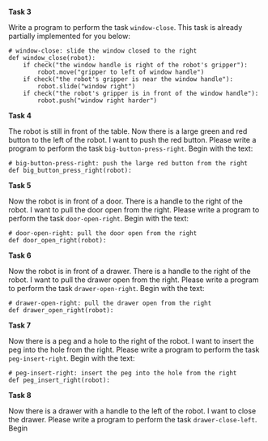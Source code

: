



**Task 3**

Write a program to perform the task `window-close`.
This task is already partially implemented for you below:

```
# window-close: slide the window closed to the right
def window_close(robot):
    if check("the window handle is right of the robot's gripper"):
        robot.move("gripper to left of window handle")
    if check("the robot's gripper is near the window handle"):
        robot.slide("window right")
    if check("the robot's gripper is in front of the window handle"):
        robot.push("window right harder")
```



**Task 4**

The robot is still in front of the table. Now there is a large green and red button to the left of the robot.
I want to push the red button. Please write a program to perform the task `big-button-press-right`.
Begin with the text:

```
# big-button-press-right: push the large red button from the right
def big_button_press_right(robot):
```



**Task 5**

Now the robot is in front of a door. There is a handle to the right of the robot. I want to pull the door open from the right.
Please write a program to perform the task `door-open-right`.
Begin with the text:

```
# door-open-right: pull the door open from the right
def door_open_right(robot):
```



**Task 6**

Now the robot is in front of a drawer. There is a handle to the right of the robot. I want to pull the drawer open from the right.
Please write a program to perform the task `drawer-open-right`.
Begin with the text:

```
# drawer-open-right: pull the drawer open from the right
def drawer_open_right(robot):
```



**Task 7**

Now there is a peg and a hole to the right of the robot. I want to insert the peg into the hole from the right.
Please write a program to perform the task `peg-insert-right`.
Begin with the text:

```
# peg-insert-right: insert the peg into the hole from the right
def peg_insert_right(robot):
```



**Task 8**

Now there is a drawer with a handle to the left of the robot. I want to close the drawer.
Please write a program to perform the task `drawer-close-left`.
Begin